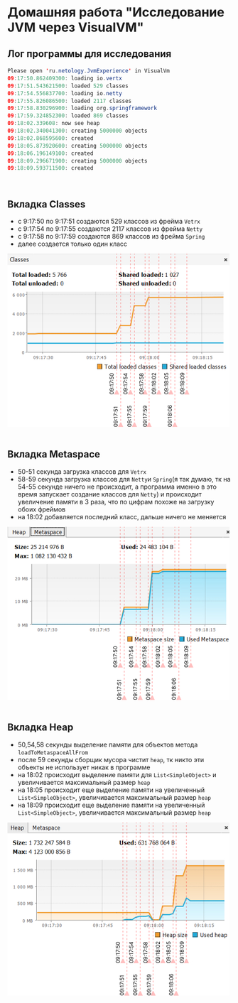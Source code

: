 # Домашняя работа "Исследование JVM через VisualVM"
## Лог программы для исследования
```java
Please open 'ru.netology.JvmExperience' in VisualVm
09:17:50.862409300: loading io.vertx
09:17:51.543621500: loaded 529 classes
09:17:54.556837700: loading io.netty
09:17:55.826086500: loaded 2117 classes
09:17:58.830296900: loading org.springframework
09:17:59.324852300: loaded 869 classes
09:18:02.339608: now see heap
09:18:02.340041300: creating 5000000 objects
09:18:02.868595600: created
09:18:05.873920600: creating 5000000 objects
09:18:06.196149100: created
09:18:09.296671900: creating 5000000 objects
09:18:09.593711500: created
```
<br>

## Вкладка Classes
+ c 9:17:50 по 9:17:51 создаются 529 классов из фрейма `Vetrx`
+ c 9:17:54 по 9:17:55 создаются 2117 классов из фрейма `Netty`
+ c 9:17:58 по 9:17:59 создаются 869 классов из фрейма `Spring`
+ далее создается только один класс

![Classes](classes.jpg)
<br>
<br>

## Вкладка Metaspace
+ 50-51 секунда загрузка классов для `Vetrx`
+ 58-59 секунда загрузка классов для `Netty`и `Spring`(я так думаю, тк на 54-55 секунде ничего не происходит, а программа именно в это время запускает создание классов для `Netty`) и происходит увеличение памяти в 3 раза, что по цифрам похоже на загрузку обоих фреймов
+ на 18:02 добавляется последний класс, дальше ничего не меняется

![Metaspace](metaspace.jpg)
<br>
<br>

## Вкладка Heap
+ 50,54,58 секунды выделение памяти для объектов метода `loadToMetaspaceAllFrom` 
+ после 59 секунды сборщик мусора чистит `heap`, тк никто эти объекты не использует никак в программе
+ на 18:02 происходит выделение памяти для `List<SimpleObject>` и увеличивается максимальный размер `heap`
+ на 18:05 происходит еще выделение памяти на увеличенный `List<SimpleObject>`,  увеличивается максимальный размер `heap`
+ на 18:09 происходит еще выделение памяти на увеличенный `List<SimpleObject>`,  увеличивается максимальный размер `heap`

![heap](heap.jpg)
